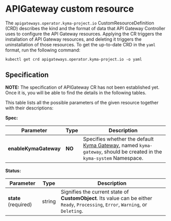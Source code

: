 # APIGateway custom resource

The `apigateways.operator.kyma-project.io` CustomResourceDefinition (CRD) describes the kind and the format of data that API Gateway Controller uses to configure the API Gateway resources. Applying the CR triggers the installation of API Gateway resources, and deleting it triggers the uninstallation of those resources. To get the up-to-date CRD in the `yaml` format, run the following command:

```shell
kubectl get crd apigateways.operator.kyma-project.io -o yaml
```

## Specification

**NOTE:** The specification of APIGateway CR has not been established yet. Once it is, you will be able to find the details in the following tables.

This table lists all the possible parameters of the given resource together with their descriptions:

**Spec:**

| Parameter             | Type     | Description                                                                                                             |
|-----------------------|----------|-------------------------------------------------------------------------------------------------------------------------|
| **enableKymaGateway** | **NO**   | Specifies whether the default [Kyma Gateway](./04-10-kyma-gateway.md), named `kyma-gateway`, should be created in the `kyma-system` Namespace. |

**Status:**

| Parameter            | Type   | Description                                                                                                                        |
|----------------------|--------|------------------------------------------------------------------------------------------------------------------------------------|
| **state** (required) | string | Signifies the current state of **CustomObject**. Its value can be either `Ready`, `Processing`, `Error`, `Warning`, or `Deleting`. |
